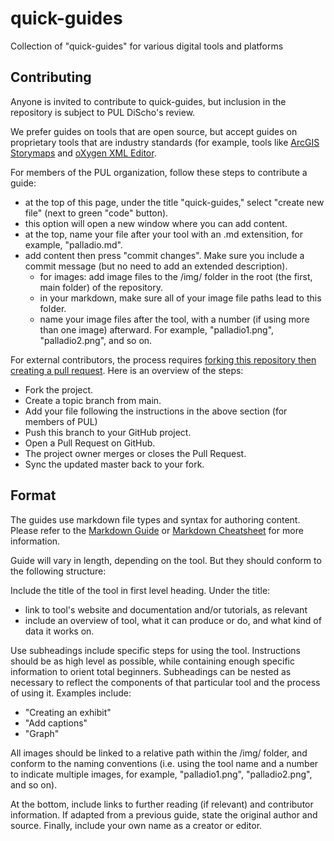 # quick-guides
Collection of "quick-guides" for various digital tools and platforms

## Contributing
Anyone is invited to contribute to quick-guides, but inclusion in the repository is subject to PUL DiScho's review. 

We prefer guides on tools that are open source, but accept guides on proprietary tools that are industry standards (for example, tools like [ArcGIS Storymaps](https://storymaps.arcgis.com/) and [oXygen XML Editor](https://www.oxygenxml.com/).  

For members of the PUL organization, follow these steps to contribute a guide:
- at the top of this page, under the title "quick-guides," select "create new file" (next to green "code" button).
- this option will open a new window where you can add content.
- at the top, name your file after your tool with an .md extensition, for example, "palladio.md".
- add content then press "commit changes". Make sure you include a commit message (but no need to add an extended description).
  - for images: add image files to the /img/ folder in the root (the first, main folder) of the repository.
  - in your markdown, make sure all of your image file paths lead to this folder.
  - name your image files after the tool, with a number (if using more than one image) afterward. For example, "palladio1.png", "palladio2.png", and so on.

For external contributors, the process requires [forking this repository then creating a pull request](https://git-scm.com/book/en/v2/GitHub-Contributing-to-a-Project). Here is an overview of the steps:
- Fork the project.
- Create a topic branch from main.
- Add your file following the instructions in the above section (for members of PUL)
- Push this branch to your GitHub project.
- Open a Pull Request on GitHub.
- The project owner merges or closes the Pull Request.
- Sync the updated master back to your fork.


## Format
The guides use markdown file types and syntax for authoring content. Please refer to the [Markdown Guide](https://www.markdownguide.org/) or [Markdown Cheatsheet](https://www.markdownguide.org/cheat-sheet/) for more information. 

Guide will vary in length, depending on the tool. But they should conform to the following structure:

Include the title of the tool in first level heading. Under the title:
  - link to tool's website and documentation and/or tutorials, as relevant
  - include an overview of tool, what it can produce or do, and what kind of data it works on.

Use subheadings include specific steps for using the tool. Instructions should be as high level as possible, while containing enough specific information to orient total beginners. Subheadings can be nested as necessary to reflect the components of that particular tool and the process of using it. Examples include:
- "Creating an exhibit"
- "Add captions"
- "Graph"

All images should be linked to a relative path within the /img/ folder, and conform to the naming conventions (i.e. using the tool name and a number to indicate multiple images, for example, "palladio1.png", "palladio2.png", and so on).

At the bottom, include links to further reading (if relevant) and contributor information. If adapted from a previous guide, state the original author and source. Finally, include your own name as a creator or editor. 
